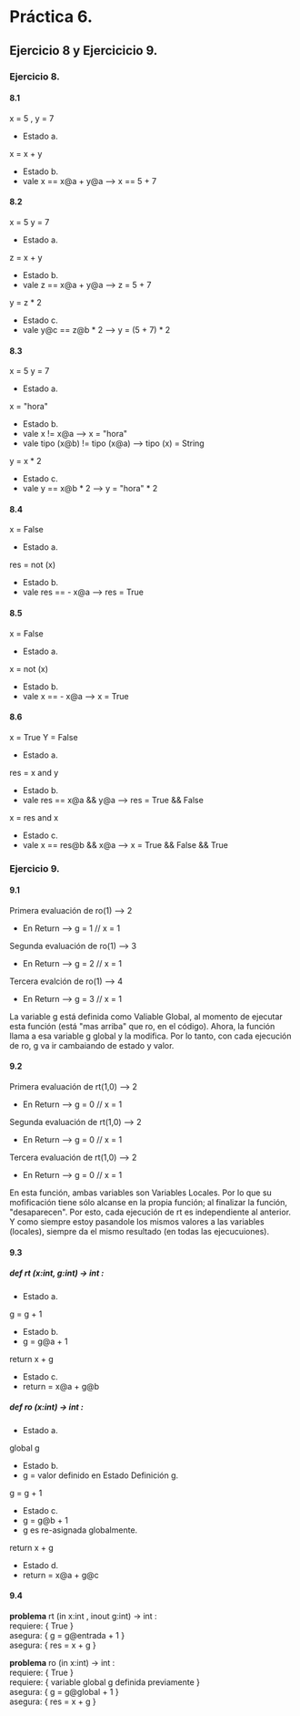 # Práctica 6.
## Ejercicio 8 y Ejercicicio 9.


### Ejercicio 8.

#### 8.1 

x = 5 , y = 7
* Estado a.

x = x + y 
* Estado b.
* vale x == x@a + y@a  --> x == 5 + 7

#### 8.2

x = 5   y = 7 
* Estado a.

z = x + y 
* Estado b.
* vale z == x@a + y@a  --> z = 5 + 7 

y = z * 2
* Estado c.
* vale y@c == z@b * 2  --> y = (5 + 7) * 2

#### 8.3

x = 5   y = 7 
* Estado a.

x = "hora"
* Estado b.
* vale x != x@a  --> x = "hora"
* vale tipo (x@b) != tipo (x@a)  --> tipo (x) = String 

y = x * 2 
* Estado c.
* vale y == x@b * 2  --> y = "hora" * 2

#### 8.4

x = False 
* Estado a.

res = not (x) 
* Estado b.
* vale res == - x@a  --> res = True

#### 8.5 

x = False
* Estado a. 

x = not (x) 
* Estado b.
* vale x == - x@a  --> x = True

#### 8.6

x = True   Y = False
* Estado a.

res = x and y 
* Estado b.
* vale res == x@a && y@a  --> res = True && False 

x = res and x 
* Estado c.
* vale x == res@b && x@a  --> x = True && False && True


### Ejercicio 9.

#### 9.1 

Primera evaluación de ro(1) --> 2 
* En Return --> g = 1 // x = 1 

Segunda evaluación de ro(1) --> 3 
* En Return --> g = 2 // x = 1

Tercera evalción de ro(1) --> 4 
* En Return --> g = 3 // x = 1 

La variable g está definida como Valiable Global, al momento de ejecutar esta función (está "mas arriba" que ro, en el código). 
Ahora, la función llama a esa variable g global y la modifica. 
Por lo tanto, con cada ejecución de ro, g va ir cambaiando de estado y valor. 

#### 9.2 

Primera evaluación de rt(1,0) --> 2 
* En Return --> g = 0 // x = 1

Segunda evaluación de rt(1,0) --> 2 
* En Return --> g = 0 // x = 1 

Tercera evaluación de rt(1,0) --> 2 
* En Return --> g = 0 // x = 1 

En esta función, ambas variables son Variables Locales. 
Por lo que su mofificación tiene sólo alcanse en la propia función; al finalizar la función, "desaparecen". 
Por esto, cada ejecución de rt es independiente al anterior. 
Y como siempre estoy pasandole los mismos valores a las variables (locales), siempre da el mismo resultado (en todas las ejecucuiones). 

#### 9.3 

##### def rt (x:int, g:int) -> int :
* Estado a.

g = g + 1
* Estado b.
* g = g@a + 1 

return x + g 
* Estado c.
* return = x@a + g@b 

##### def ro (x:int) -> int : 
* Estado a.

global g 
* Estado b.
* g = valor definido en Estado Definición g.

g = g + 1 
* Estado c.
* g = g@b + 1 
* g es re-asignada globalmente.

return x + g 
* Estado d.
* return = x@a + g@c 

#### 9.4 

**problema** rt (in x:int , inout g:int) -> int :  
requiere: { True }  
asegura: { g = g@entrada + 1 }  
asegura: { res = x + g } 

**problema** ro (in x:int) -> int :  
requiere: { True }  
requiere: { variable global g definida previamente }  
asegura: { g = g@global + 1 }  
asegura: { res = x + g }

